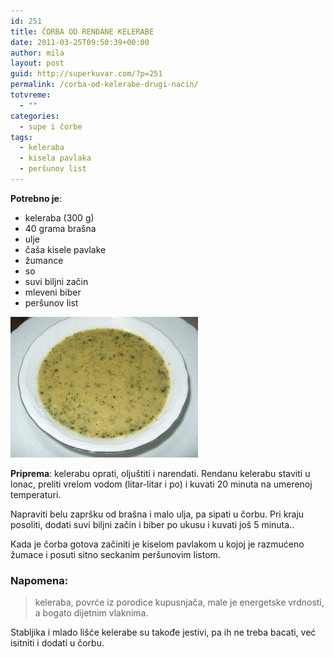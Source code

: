 ```yaml
---
id: 251
title: ČORBA OD RENDANE KELERABE
date: 2011-03-25T09:50:39+00:00
author: mila
layout: post
guid: http://superkuvar.com/?p=251
permalink: /corba-od-kelerabe-drugi-nacin/
totvreme:
  - ""
categories:
  - supe i čorbe
tags:
  - keleraba
  - kisela pavlaka
  - peršunov list
---
```

**Potrebno je**:

  * keleraba (300 g)
  * 40 grama brašna
  * ulje
  * čaša kisele pavlake
  * žumance
  * so
  * suvi biljni začin
  * mleveni biber
  * peršunov list

[<img class="alignnone size-medium wp-image-8591" src="/wp-content/uploads/2011/03/corba-od-spanaca-turska-300x225.jpg" alt="corba od spanaca - turska" width="300" height="225" />](/wp-content/uploads/2011/03/corba-od-spanaca-turska.jpg)

**Priprema**: kelerabu oprati, oljuštiti i narendati. Rendanu kelerabu staviti u lonac, preliti vrelom vodom (litar-litar i po) i kuvati 20 minuta na umerenoj temperaturi.

Napraviti belu zapršku od brašna i malo ulja, pa sipati u čorbu. Pri kraju posoliti, dodati suvi biljni začin i biber po ukusu i kuvati još 5 minuta..

Kada je čorba gotova začiniti je kiselom pavlakom u kojoj je razmućeno žumace i posuti sitno seckanim peršunovim listom.

### Napomena:
> keleraba, povrće iz porodice kupusnjača, male je energetske vrdnosti, a bogato dijetnim vlaknima.

Stabljika i mlado lišće kelerabe su takođe jestivi, pa ih ne treba bacati, već isitniti i dodati u čorbu.

&nbsp;